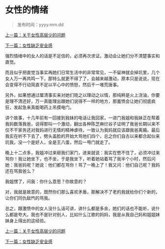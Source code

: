 # 女性的情绪

> 发布时间：yyyy.mm.dd

[上一篇：关于女性高层少的问题](/marriage/article17)

[下一篇：女性缺乏安全感](/marriage/article19)

强烈情绪中的女人的话是不足信的，必须再次求证。激动会让她们分不清楚事实和直觉。 

而且似乎把直觉当事实再她们日常生活中的非常常见，一不留神就会掉坑里，几个女人万一再共鸣一下，那特么就更不得了了，会越来越激动，原本只是说说，现在会变得不行动简直不足以平心中的愤怒，然后干一堆荒唐事。 

另外，如果想通过厘清事实来对她们晓之以理动之以情，那纯粹是火上浇油，你要是理不清还好，万一真能理出跟她们说得不一样的地方，那羞愤会让她们彻底疯狂，发起急来真能喝药上吊摸电门。 

讲个故事，十几年前有一回接到我妹的电话让我回家，一进门我姐和我妹正在帮着我妈数落我爸，说得那叫一个激动，翻出各种陈芝麻烂谷子证明了我爸长期以来不仅不干家务还对我妈进行无情的精神虐待，一致认为我妈就应该跟我爸离婚。最后我实在听不下去了，劈头盖脸的开始大骂他们四个，总之你们自古以来都合起伙来坑我，没一个是好人，全是王八蛋，然后一甩门就走了。 

晚上十二点多，我姐冲过来砸我们家门，进来就说：我实在憋不住了，必须冲过来骂你！我让她坐下，也不坐，于是我坐下，听着她站着骂了我半个小时，然后问她：我爸妈呢？她说：他们都在骂你！骂了一晚上了！我又问：他们自己呢？我妈还在骂我爸么？ 

我姐愣了，问我：你什么意思？你故意的？ 

对，我就是故意的，既然你们那么喜欢矛盾，那解决不了老的我就给你们个新的，让你们同仇敌忾的骂我。 

总之，跟激愤中的女人没什么话可讲，讲什么都是多余，她们的话也不能听，说什么都是夸大。我也不是针对别人，比如什么江歌的妈妈，我是从我自己妈和姐姐妹妹身上得出的这经验。

[上一篇：关于女性高层少的问题](/marriage/article17)

[下一篇：女性缺乏安全感](/marriage/article19)